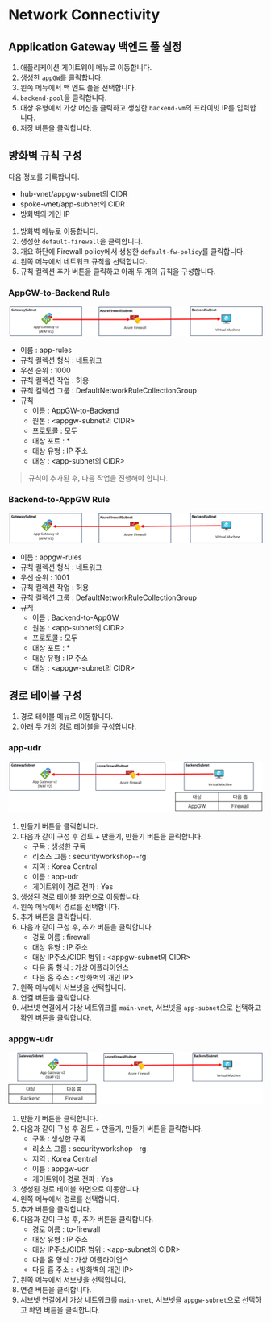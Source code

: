 # Network Connectivity

## Application Gateway 백엔드 풀 설정

1. 애플리케이션 게이트웨이 메뉴로 이동합니다.
2. 생성한 `appGW`를 클릭합니다.
3. 왼쪽 메뉴에서 백 엔드 풀을 선택합니다.
4. `backend-pool`을 클릭합니다.
5. 대상 유형에서 가상 머신을 클릭하고  생성한 `backend-vm`의 프라이빗 IP를 입력합니다.
6. 저장 버튼을 클릭합니다.

## 방화벽 규칙 구성

다음 정보를 기록합니다.

- hub-vnet/appgw-subnet의 CIDR
- spoke-vnet/app-subnet의 CIDR
- 방화벽의 개인 IP

1. 방화벽 메뉴로 이동합니다.
2. 생성한 `default-firewall`을 클릭합니다.
3. 개요 하단에 Firewall policy에서 생성한 `default-fw-policy`를 클릭합니다.
4. 왼쪽 메뉴에서 네트워크 규칙을 선택합니다.
5. 규칙 컬렉션 추가 버튼을 클릭하고 아래 두 개의 규칙을 구성합니다.

### AppGW-to-Backend Rule

![Untitled](images/Untitled.png)

- 이름 : app-rules
- 규칙 컬렉션 형식 : 네트워크
- 우선 순위 : 1000
- 규칙 컬렉션 작업 : 허용
- 규칙 컬렉션 그룹 : DefaultNetworkRuleCollectionGroup
- 규칙
    - 이름 : AppGW-to-Backend
    - 원본 : <appgw-subnet의 CIDR>
    - 프로토콜 : 모두
    - 대상 포트 : *
    - 대상 유형 : IP 주소
    - 대상 : <app-subnet의 CIDR>

> 규칙이 추가된 후, 다음 작업을 진행해야 합니다.
> 

### Backend-to-AppGW Rule

![Untitled](images/Untitled%201.png)

- 이름 : appgw-rules
- 규칙 컬렉션 형식 : 네트워크
- 우선 순위 : 1001
- 규칙 컬렉션 작업 : 허용
- 규칙 컬렉션 그룹 : DefaultNetworkRuleCollectionGroup
- 규칙
    - 이름 : Backend-to-AppGW
    - 원본 : <app-subnet의 CIDR>
    - 프로토콜 : 모두
    - 대상 포트 : *
    - 대상 유형 : IP 주소
    - 대상 : <appgw-subnet의 CIDR>
    

## 경로 테이블 구성

1. 경로 테이블 메뉴로 이동합니다.
2. 아래 두 개의 경로 테이블을 구성합니다.

### app-udr

![Untitled](images/Untitled%202.png)

1. 만들기 버튼을 클릭합니다.
2. 다음과 같이 구성 후 검토 + 만들기, 만들기 버튼을 클릭합니다.
    - 구독 : 생성한 구독
    - 리소스 그룹 : securityworkshop-<alias>-rg
    - 지역 : Korea Central
    - 이름 : app-udr
    - 게이트웨이 경로 전파 : Yes
3. 생성된 경로 테이블 화면으로 이동합니다.
4. 왼쪽 메뉴에서 경로를 선택합니다.
5. 추가 버튼을 클릭합니다.
6. 다음과 같이 구성 후, 추가 버튼을 클릭합니다.
    - 경로 이름 : firewall
    - 대상 유형 : IP 주소
    - 대상 IP주소/CIDR 범위 : <appgw-subnet의 CIDR>
    - 다음 홉 형식 : 가상 어플라이언스
    - 다음 홉 주소 : <방화벽의 개인 IP>
7. 왼쪽 메뉴에서 서브넷을 선택합니다.
8. 연결 버튼을 클릭합니다.
9. 서브넷 연결에서 가상 네트워크를 `main-vnet`, 서브넷을 `app-subnet`으로 선택하고 확인 버튼을 클릭합니다.

### appgw-udr

![Untitled](images/Untitled%203.png)

1. 만들기 버튼을 클릭합니다.
2. 다음과 같이 구성 후 검토 + 만들기, 만들기 버튼을 클릭합니다.
    - 구독 : 생성한 구독
    - 리소스 그룹 : securityworkshop-<alias>-rg
    - 지역 : Korea Central
    - 이름 : appgw-udr
    - 게이트웨이 경로 전파 : Yes
3. 생성된 경로 테이블 화면으로 이동합니다.
4. 왼쪽 메뉴에서 경로를 선택합니다.
5. 추가 버튼을 클릭합니다.
6. 다음과 같이 구성 후, 추가 버튼을 클릭합니다.
    - 경로 이름 : to-firewall
    - 대상 유형 : IP 주소
    - 대상 IP주소/CIDR 범위 : <app-subnet의 CIDR>
    - 다음 홉 형식 : 가상 어플라이언스
    - 다음 홉 주소 : <방화벽의 개인 IP>
7. 왼쪽 메뉴에서 서브넷을 선택합니다.
8. 연결 버튼을 클릭합니다.
9. 서브넷 연결에서 가상 네트워크를 `main-vnet`, 서브넷을 `appgw-subnet`으로 선택하고 확인 버튼을 클릭합니다.